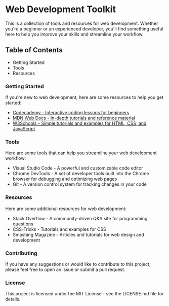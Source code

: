 
<h1> Web Development Toolkit </h1>
This is a collection of tools and resources for web development. Whether you're a beginner or an experienced developer, you'll find something useful here to help you improve your skills and streamline your workflow.

## Table of Contents 
<ul>
<li> Getting Started </li>
<li> Tools </li>
<li> Resources </li>
</ul>

### Getting Started
If you're new to web development, here are some resources to help you get started:

<ul>
<li> <a href = "https://www.youtube.com/@codecademy"> Codecademy - Interactive coding lessons for beginners </a> </li>
<li> <a href="https://developer.mozilla.org/en-US/docs/Learn/Getting_started_with_the_web" target="_top"> MDN Web Docs - In-depth tutorials and reference material </a></li> 
<li>  <a href="https://www.w3schools.com/whatis/" target="_top"> W3Schools - Simple tutorials and examples for HTML, CSS, and JavaScript </a> </li>
</ul>

### Tools
Here are some tools that can help you streamline your web development workflow:
<ul>
<li>Visual Studio Code - A powerful and customizable code editor</li>
<li>Chrome DevTools - A set of developer tools built into the Chrome browser for debugging and optimizing web pages</li>
<li>Git - A version control system for tracking changes in your code</li>
</ul>

### Resources
Here are some additional resources for web development:
<ul>
<li>Stack Overflow - A community-driven Q&A site for programming questions</li>
<li>CSS-Tricks - Tutorials and examples for CSS</li>
<li>Smashing Magazine - Articles and tutorials for web design and development</li>
</ul>

### Contributing
If you have any suggestions or would like to contribute to this project, please feel free to open an issue or submit a pull request.

### License
This project is licensed under the MIT License - see the LICENSE.md file for details.
